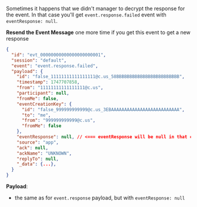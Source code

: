 Sometimes it happens that we didn't manager to decrypt the response for the event.
In that case you'll get `event.response.failed` event with `eventResponse: null`.

**Resend the Event Message** one more time if you get this event to get a new response

```json { title="event.response.failed" }
{
  "id": "evt_00000000000000000000001",
  "session": "default",
  "event": "event.response.failed",
  "payload": {
    "id": "false_11111111111111111@c.us_58BBBBBBBBBBBBBBBBBBBBBBBB",
    "timestamp": 1747707858,
    "from": "11111111111111111@c.us",
    "participant": null,
    "fromMe": false,
    "eventCreationKey": {
      "id": "false_999999999999@c.us_3EBAAAAAAAAAAAAAAAAAAAAAAAAAA",
      "to": "me",
      "from": "999999999999@c.us",
      "fromMe": false
    },
    "eventResponse": null, // <=== eventResponse will be null in that case
    "source": "app",
    "ack": null,
    "ackName": "UNKNOWN",
    "replyTo": null,
    "_data": {...},
  }
}
```

**Payload**:

- the same as for `event.response` payload, but with `eventResponse: null`
